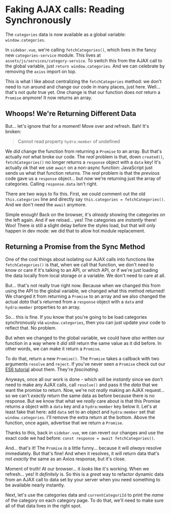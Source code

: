 # Faking AJAX calls: Reading Synchronously

The `categories` data is now available as a global variable: `window.categories`.

In `sidebar.vue`, we're calling `fetchCategories()`, which lives in the fancy
new `categories-service` module. This lives at
`assets/js/services/category-service`. To switch this from the AJAX call to the
global variable, just `return window.categories`. And we can celebrate by removing
the `axios` import on top.

This is what I like about centralizing the `fetchCategories` method: we don't
need to run around and change our code in many places, just here. Well... that's
not *quite* true yet. One change is that our function does *not* return a
`Promise` anymore! It now returns an array.

## Whoops! We're Returning Different Data

But... let's ignore that for a moment! Move over and refresh. Bah! It's broken:

> Cannot read property `hydra:member` of undefined

We *did* change the function from returning a `Promise` to an array. But that's
actually *not* what broke our code. The *real* problem is that, down `created()`,
`fetchCategories()` no longer returns a `response` object with a `data` key!
It's actually *ok* that we use `await` on a non-async function: JavaScript just
sends us what that function returns. The *real* problem is that the *previous*
code gave us a `response` object... but *now* we're returning just the array of
categories. Calling `response.data` isn't right.

There are two ways to fix this. First, we could comment out the old `this.categories`
line and directly say `this.categories = fetchCategories()`. And we don't need
the `await` anymore.

Simple enough! Back on the browser, it's *already* showing the categories on the
left again. And if we reload... yes! The categories are *instantly* there! Woo!
There *is* still a slight delay before the styles load, but that will only
happen in dev mode: we did that to allow hot module replacement.

## Returning a Promise from the Sync Method

One of the cool things about isolating our AJAX calls into functions like
`fetchCategories()` is that, when we call that function, we don't need to know
or care if it's talking to an API, or which API, or if we're just loading the
data locally from local storage or a variable. We don't need to care at all.

But... that's not really true right now. Because when we changed this from
using the API to the global variable, we changed what this method returned!
We changed it from returning a `Promise` to an array and we also changed the
actual *data* that's returned from a `response` object with a `data` and
`hydra:member` properties to an array.

So... this is fine. If you know that you're going to be load categories
synchronously via `window.categories`, then you can just update your code to
reflect that. No problem.

But when we changed to the global variable, we could have *also* written our
function in a way where it *did* still return the same value as it did before.
In other words, we can make it return a `Promise`.

To do that, return a new `Promise()`. The `Promise` takes a callback with two
arguments `resolve` and `reject`. If you've never seen a `Promise` check out our
[ES6 tutorial](https://bit.ly/sfcasts-promises) about them. They're *fascinating*.

Anyways, once all our work is done - which will be *instantly* since we don't need
to make any AJAX calls, call `resolve()` and pass it the *data* that we want the
promise to return. Now, we're not *really* making an AJAX request... so we can't
*exactly* return the same data as before because there is no response. But we
know that what we *really* care about is that this Promise returns a object with
a `data` key and a `hydra:member` key below it. Let's at least fake that here: add
`data` set to an object and `hydra:member` set that `window.categories`. I'll
remove the extra return at the bottom. Above the function, once again, advertise
that we return a `Promise`.

Thanks to this, back in `sidebar.vue`, we can revert our changes and use the
exact code we had before: `const response = await fetchCategories()`.

And... that's it! The `Promise` *is* a little funny... because it will *always*
resolve immediately. But that's fine! And when it resolves, it will return data
that's not *exactly* the same as an Axios response, but it's close.

Moment of truth! At our browser... it *looks* like it's working. When we refresh...
yes! It *definitely* is. So this is a *great* way to refactor dynamic data from an
AJAX call to data set by your server when you need something to be available
nearly instantly.

Next, let's use the categories data and `currentCategoriId` to print the *name*
of the category on each category page. To do that, we'll need to make sure all of
that data lives in the right spot.
